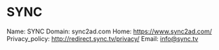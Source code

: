 
# SYNC

Name: SYNC
Domain: sync2ad.com
Home: https://www.sync2ad.com/
Privacy_policy: http://redirect.sync.tv/privacy/
Email: info@sync.tv
